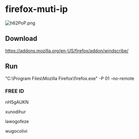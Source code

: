 # firefox-muti-ip

![h62PoP.png](https://www.picz.in.th/images/2018/10/08/h62PoP.png)

## Download 
https://addons.mozilla.org/en-US/firefox/addon/windscribe/  

## Run
"C:\Program Files\Mozilla Firefox\firefox.exe" -P 01 -no-remote

### FREE ID

nH5gAUKN

xunodihur

lawogofeze

wugocolivi

